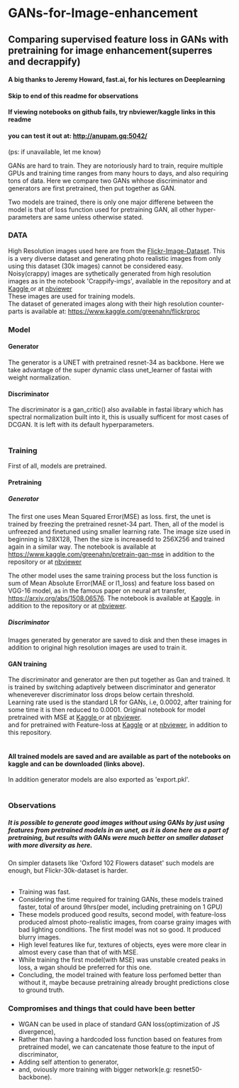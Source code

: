 # GANs-for-Image-enhancement
## Comparing supervised feature loss in GANs with pretraining for image enhancement(superres and decrappify)
#### A big thanks to Jeremy Howard, fast.ai, for his lectures on Deeplearning
#### Skip to end of this readme for observations
#### If viewing notebooks on github fails, try nbviewer/kaggle links in this readme

#### you can test it out at: http://anupam.gq:5042/
(ps: if unavailable, let me know)<br>

GANs are hard to train. They are notoriously hard to train, require multiple GPUs and training time ranges from many hours to days, and also requiring tons of data. Here we compare two GANs whhose discriminator and generators are first pretrained, then put together as GAN.

Two models are trained, there is only one major differene between the model is that of loss function used for pretraining GAN, all other hyper-parameters are same unless otherwise stated.

### DATA 
High Resolution images used here are from the <a href ="https://www.kaggle.com/hsankesara/flickr-image-dataset">  Flickr-Image-Dataset</a>. This is a very diverse dataset and generating photo realistic images from only using this dataset (30k images) cannot be considered easy.<br>
Noisy(crappy) images are sythetically generated from high resolution images as in the notebook 'Crappify-imgs', available in the repository and at <a href ="https://www.kaggle.com/greenahn/crappify-imgs"> Kaggle </a> or at <a href = "https://nbviewer.jupyter.org/github/nupam/GANs-for-Image-enhancement/blob/master/Crappify-imgs.ipynb"> nbviewer </a> <br>
These images are used for training models.<br>
The dataset of generated images along with their high resolution counter-parts is available at: https://www.kaggle.com/greenahn/flickrproc<br>

### Model
#### Generator
The generator is a UNET with pretrained resnet-34 as backbone. Here we take advantage of the super dynamic class unet_learner of fastai with weight normalization.<br>
#### Discriminator
The discriminator is a gan_critic() also available in fastai library which has spectral normalization built into it, this is usually sufficent for most cases of DCGAN. It is left with its default hyperparameters.<br><br>

### Training
First of all, models are pretrained.
#### Pretraining
##### Generator
The first one uses Mean Squared Error(MSE) as loss. first, the unet is trained by freezing the pretrained resnet-34 part. Then, all of the model is unfreezed and finetuned using smaller learning rate. The image size used in beginning is 128X128, Then the size is increasedd to 256X256 and trained again in a similar way. The notebook is available at https://www.kaggle.com/greenahn/pretrain-gan-mse in addition to the repository or at <a href = "https://nbviewer.jupyter.org/github/nupam/GANs-for-Image-enhancement/blob/master/pretrain-gan-mse.ipynb">nbviewer</a> <br>

The other model uses the same training process but the loss function is sum of Mean Absolute Error(MAE or l1_loss) and feature loss based on VGG-16 model, as in the famous paper on neural art transfer, https://arxiv.org/abs/1508.06576. The notebook is available at <a href="https://www.kaggle.com/greenahn/pretrain-gan-feature-loss"> Kaggle</a>. in addition to the repository or at <a href ="https://nbviewer.jupyter.org/github/nupam/GANs-for-Image-enhancement/blob/master/pretrain-gan-feature-loss.ipynb">nbviewer</a>.<br>

##### Discriminator
Images generated by generator are saved to disk and then these images in addition to original high resolution images are used to train it.<br>
#### GAN training
The discriminator and generator are then put together as Gan and trained.
It is trained by switching adaptively between discriminator and generator wheneverever discriminator loss drops below certain threshold.<br>
Learning rate used is the standard LR for GANs, i.e, 0.0002, after training for some time it is then reduced to 0.0001.
Original notebook for model pretrained with MSE at <a href="https://www.kaggle.com/greenahn/train-gan-mse"> Kaggle </a> or at <a href = "https://nbviewer.jupyter.org/github/nupam/GANs-for-Image-enhancement/blob/master/train-gan-mse.ipynb"> nbviewer</a>.<br>
and for pretrained with Feature-loss at <a href="https://www.kaggle.com/greenahn/train-gan-l1-and-features"> Kaggle</a> or at
<a href="https://nbviewer.jupyter.org/github/nupam/GANs-for-Image-enhancement/blob/master/train-gan-l1-and-features.ipynb">nbviewer</a>, in addition to this repository.<br><br>

#### All trained models are saved and are available as part of the notebooks on kaggle and can be downloaded (links above).<br>
In addition generator models are also exported as 'export.pkl'.<br><br>

### Observations
##### It is possible to generate good images without using GANs by just using features from pretrained models in an unet, as it is done here as a part of pretraining, but results with GANs were much better on smaller dataset with more diversity as here.
On simpler datasets like 'Oxford 102 Flowers dataset' such models are enough, but Flickr-30k-dataset is harder.<br><br>
* Training was fast.<br>
* Considering the time required for training GANs, these models trained faster, total of around 9hrs(per model, including pretraining on 1 GPU)<br>
* These models produced good results, second model, with feature-loss produced almost photo-realistic images, from coarse grainy images with bad lighting conditions. The first model was not so good. It produced blurry images.<br>
* High level features like fur, textures of objects, eyes were more clear in almost every case than that of with MSE.<br>
* While training the first model(with MSE) was unstable created peaks in loss, a wgan should be preferred for this one.<br>
* Concluding, the model trained with feature loss perfomed better than without it, maybe because pretraining already brought predictions close to ground truth.<br>

### Compromises and things that could have been better
* WGAN can be used in place of standard GAN loss(optimization of JS divergence),<br>
* Rather than having a hardcoded loss function based on features from pretrained model, we can cancatenate those feature to the input of discriminator,<br>
* Adding self attention to generator,<br>
* and, oviously more training with bigger network(e.g: resnet50-backbone).<br>
